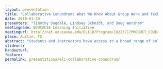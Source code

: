 ```yaml
---
layout: presentation
title: "Collaborative Conundrum: What We Know About Group Work and Technology, but Often Forget"
date: 2010-01-20
presenters: "Timothy Dugdale, Lindsey Schmidt, and Doug Worsham"
meetingname: EDUCAUSE Learning Initiative
meetingurl: http://net.educause.edu/ELI10/Program/1022371?PRODUCT_CODE=ELI10/SESS12
place: Austin, TX
abstract: "Students and instructors have access to a broad range of collaborative technologies for group projects, but successful group work is not just about the technology. In this session, the presenters will use research data and personal experience collected from a yearlong program at the University of Wisconsin-Madison on “Technology-Enhanced Collaborative Group Work” to highlight the principles of successful group work. Attendees will participate in a discussion on preparing instructors and students for collaboration, designing appropriate group assignments, assessing the process and product of group work, and choosing the *right* technology for collaboration."
slideurl:
handouturl:
feature: 
permalink: presentations/eli-collaborative-conundrum/
---
```

